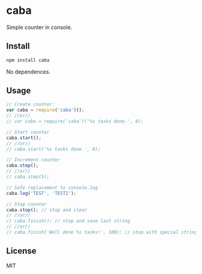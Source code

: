 # caba

Simple counter in console.

## Install

```bash
npm install caba
```

No dependences.

## Usage

```js
// Create counter:
var caba = require('caba')();
// //or//
// var caba = require('caba')('%s tasks done.', 0);

// Start counter
caba.start();
// //or//
// caba.start('%s tasks done.', 0);

// Increment counter
caba.step();
// //or//
// caba.step(5);

// Safe replacement to console.log
caba.log('TEST', 'TEST2');

// Stop counter
caba.stop(); // stop and clear
// //or//
// caba.finish(); // stop and save last string
// //or//
// caba.finish('Well done %s tasks!', 100); // stop with special string
```

## License

MIT